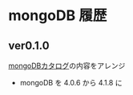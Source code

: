 # mongoDB 履歴

## ver0.1.0

[mongoDBカタログ](https://github.com/rancher/charts/tree/master/charts/mongodb/v2.0.2)の内容をアレンジ  
- mongoDB を 4.0.6 から 4.1.8 に  
